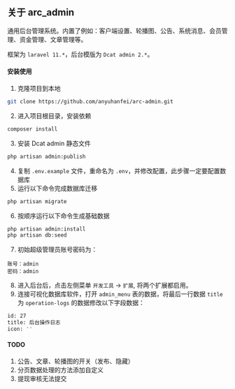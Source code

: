 ## 关于 arc_admin

通用后台管理系统。内置了例如：客户端设置、轮播图、公告、系统消息、会员管理、资金管理、文章管理等。

框架为 `laravel 11.*`，后台模版为 `Dcat admin 2.*`。


#### 安装使用

1. 克隆项目到本地
```bash
git clone https://github.com/anyuhanfei/arc-admin.git
```
2. 进入项目根目录，安装依赖
```bash
composer install
```
3. 安装 Dcat admin 静态文件
```bash
php artisan admin:publish
```
4. 复制 `.env.example` 文件，重命名为 `.env`，并修改配置，此步骤一定要配置数据库
5. 运行以下命令完成数据库迁移
```bash
php artisan migrate
```
6. 按顺序运行以下命令生成基础数据
```bash
php artisan admin:install
php artisan db:seed
```
7. 初始超级管理员账号密码为：
```
账号：admin
密码：admin
```
8. 进入后台后，点击左侧菜单 `开发工具` -> `扩展`, 将两个扩展都启用。
9. 连接可视化数据库软件，打开 `admin_menu` 表的数据，将最后一行数据 `title` 为 `operation-logs` 的数据修改以下字段数据：
```bash
id: 27
title: 后台操作日志
icon: ''
```

#### TODO
1. 公告、文章、轮播图的开关（发布、隐藏）
2. 分页数据处理的方法添加自定义
3. 提现审核无法提交